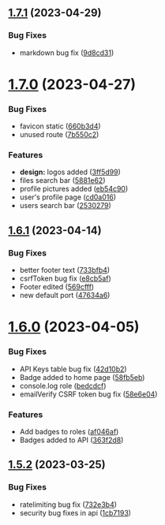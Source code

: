 ## [1.7.1](https://github.com/DaneeSkripter/DaneeCloud/compare/v1.7.0...v1.7.1) (2023-04-29)


### Bug Fixes

* markdown bug fix ([9d8cd31](https://github.com/DaneeSkripter/DaneeCloud/commit/9d8cd31fc659d09bfcf79db4a00b32b96bfcab62))



# [1.7.0](https://github.com/DaneeSkripter/DaneeCloud/compare/v1.6.1...v1.7.0) (2023-04-27)


### Bug Fixes

* favicon static ([660b3d4](https://github.com/DaneeSkripter/DaneeCloud/commit/660b3d4002347b919958f556161ef7f85b02a68c))
* unused route ([7b550c2](https://github.com/DaneeSkripter/DaneeCloud/commit/7b550c2cc7a68c02d0b16d50d2086bba5b4473a3))


### Features

* **design:** logos added ([3ff5d99](https://github.com/DaneeSkripter/DaneeCloud/commit/3ff5d99211305c8cf6b126bb15e88a2a8b2ad86c))
* files search bar ([5881e62](https://github.com/DaneeSkripter/DaneeCloud/commit/5881e626e5078abadd828ceed9fddf92d43b0780))
* profile pictures added ([eb54c90](https://github.com/DaneeSkripter/DaneeCloud/commit/eb54c909da6eab37e31e8baea721d911e064e276))
* user's profile page ([cd0a016](https://github.com/DaneeSkripter/DaneeCloud/commit/cd0a01637ebcb01d5025a1771c063a80e231ed30))
* users search bar ([2530279](https://github.com/DaneeSkripter/DaneeCloud/commit/2530279d26a168012cccf2fa69d3e3af638a2a8c))



## [1.6.1](https://github.com/DaneeSkripter/DaneeCloud/compare/v1.6.0...v1.6.1) (2023-04-14)


### Bug Fixes

* better footer text ([733bfb4](https://github.com/DaneeSkripter/DaneeCloud/commit/733bfb4c4b7cbcb881efe3af426a69b507e9406c))
* csrfToken bug fix ([e8cb5af](https://github.com/DaneeSkripter/DaneeCloud/commit/e8cb5aff0d24995c34220ab92ab660f4fa17d155))
* Footer edited ([569cfff](https://github.com/DaneeSkripter/DaneeCloud/commit/569cfffe1edd918298a2206956198e3848c0ce88))
* new default port ([47634a6](https://github.com/DaneeSkripter/DaneeCloud/commit/47634a6c224de295219c87bbed7f15dc95295206))



# [1.6.0](https://github.com/DaneeSkripter/DaneeCloud/compare/v1.5.2...v1.6.0) (2023-04-05)


### Bug Fixes

* API Keys table bug fix ([42d10b2](https://github.com/DaneeSkripter/DaneeCloud/commit/42d10b2d586bb0df7e046cbcf34003669943e119))
* Badge added to home page ([58fb5eb](https://github.com/DaneeSkripter/DaneeCloud/commit/58fb5eb1b0f074a749a4d88077d7baa31b68ebd0))
* console.log role ([bedcdcf](https://github.com/DaneeSkripter/DaneeCloud/commit/bedcdcf55d5c3a73594bb6dfc122782190735d92))
* emailVerify CSRF token bug fix ([58e6e04](https://github.com/DaneeSkripter/DaneeCloud/commit/58e6e045ad6f4e0f223336ed534e1580ae3b5a08))


### Features

* Add badges to roles ([af046af](https://github.com/DaneeSkripter/DaneeCloud/commit/af046af01354a601d5fa4bc2cd45d3eaebbf0ed8))
* Badges added to API ([363f2d8](https://github.com/DaneeSkripter/DaneeCloud/commit/363f2d80507b8c73b708725570a9bcf0227df64d))



## [1.5.2](https://github.com/DaneeSkripter/DaneeCloud/compare/v1.5.1...v1.5.2) (2023-03-25)


### Bug Fixes

* ratelimiting bug fix ([732e3b4](https://github.com/DaneeSkripter/DaneeCloud/commit/732e3b40add478765cc09f2585aea825f39b2e78))
* security bug fixes in api ([1cb7193](https://github.com/DaneeSkripter/DaneeCloud/commit/1cb71931a9f24d9327b489a9d1795cd6afec6dc5))



